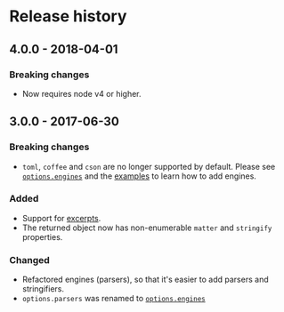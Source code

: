 # Release history

## 4.0.0 - 2018-04-01

### Breaking changes

- Now requires node v4 or higher. 


## 3.0.0 - 2017-06-30

### Breaking changes

- `toml`, `coffee` and `cson` are no longer supported by default. Please see [`options.engines`](README.md#optionsengines) and the [examples](./examples) to learn how to add engines.

### Added

- Support for [excerpts](README.md#optionsexcerpt).
- The returned object now has non-enumerable `matter` and `stringify` properties.

### Changed

- Refactored engines (parsers), so that it's easier to add parsers and stringifiers.
- `options.parsers` was renamed to [`options.engines`](README.md#optionsengines)
